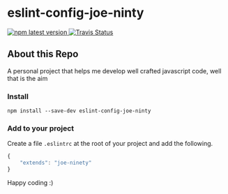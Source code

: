 # eslint-config-joe-ninty
<a href="https://www.npmjs.com/package/eslint-config-joe-ninety">
<img alt="npm latest version" src="https://img.shields.io/badge/npm%40latest-v1.2.2-blue.svg">
</a>
<a href="https://travis-ci.org/joe90joe40/eslint-config-joe-ninety"><img alt="Travis Status" src="https://travis-ci.org/joe90joe40/eslint-config-joe-ninety.svg?branch=master"></a>


## About this Repo
A personal project that helps me develop well crafted javascript code, well that is the aim

### Install

`npm install --save-dev eslint-config-joe-ninty`

### Add to your project
Create a file `.eslintrc` at the root of your project and add the following.

```javascript
{
    "extends": "joe-ninety"
}
```

Happy coding :)


 